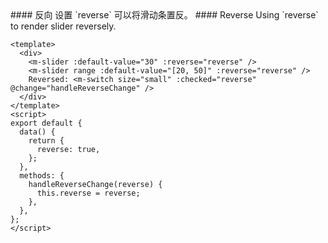 <cn>
#### 反向
设置 `reverse` 可以将滑动条置反。
</cn>

<us>
#### Reverse
Using `reverse` to render slider reversely.
</us>

```vue
<template>
  <div>
    <m-slider :default-value="30" :reverse="reverse" />
    <m-slider range :default-value="[20, 50]" :reverse="reverse" />
    Reversed: <m-switch size="small" :checked="reverse" @change="handleReverseChange" />
  </div>
</template>
<script>
export default {
  data() {
    return {
      reverse: true,
    };
  },
  methods: {
    handleReverseChange(reverse) {
      this.reverse = reverse;
    },
  },
};
</script>
```
